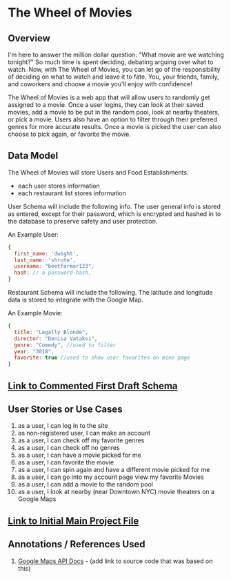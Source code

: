 # The Wheel of Movies

## Overview

I'm here to answer the million dollar question: "What movie are we watching tonight?" So much time is spent deciding, debating arguing over what to watch. Now, with The Wheel of Movies, you can let go of the responsibility of deciding on what to watch and leave it to fate. You, your friends, family, and coworkers and choose a movie you'll enjoy with confidence!

The Wheel of Movies is a web app that will allow users to randomly get assigned to a movie. Once a user logins, they can look at their saved movies, add a movie to be put in the random pool, look at nearby theaters, or pick a movie. Users also have an option to filter through their preferred genres for more accurate results. Once a movie is picked the user can also choose to pick again, or favorite the movie.

## Data Model

The Wheel of Movies will store Users and Food Establishments.

* each user stores information
* each restaurant list stores information

User Schema will include the following info. The user general info is stored as entered, except for their password, which is encrypted and hashed in to the database to preserve safety and user protection.

An Example User:

```javascript
{
  first_name: 'dwight',
  last_name: 'shrute',
  username: "beetfarmer123",
  hash: // a password hash,
}
```


Restaurant Schema will include the following. The latitude and longitude data is stored to integrate with the Google Map.

An Example Movie:

```javascript
{
  title: "Legally Blonde",
  director: "Denisa Vataksi",
  genre: "Comedy", //used to filter
  year: "3018",
  favorite: true //used to show user favorites on mine page
}
```

## [Link to Commented First Draft Schema](src/db.js)

## User Stories or Use Cases

1. as a user, I can log in to the site
2. as non-registered user, I can make an account
3. as a user, I can check off my favorite genres
4. as a user, I can check off no genres
5. as a user, I can have a movie picked for me
6. as a user, I can favorite the movie
7. as a user, I can spin again and have a different movie picked for me
8. as a user, I can go into my account page view my favorite Movies
9. as a user, I can add a movie to the random pool
10. as a user, I look at nearby (near Downtown NYC) movie theaters on a Google Maps


## [Link to Initial Main Project File](src/app.js)

## Annotations / References Used
1. [Google Maps API Docs](https://developers.google.com/maps/documentation/javascript/) - (add link to source code that was based on this)
